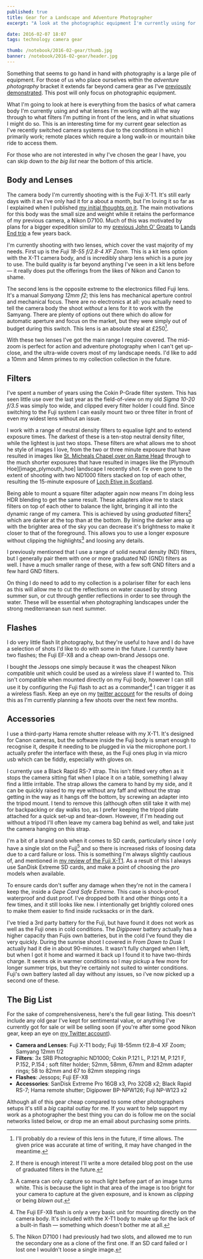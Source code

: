 ```yaml
---
published: true
title: Gear for a Landscape and Adventure Photographer
excerpt: "A look at the photographic equipment I'm currently using for landscape and adventure photography. "

date: 2016-02-07 18:07
tags: technology camera gear

thumb: /notebook/2016-02-gear/thumb.jpg
banner: /notebook/2016-02-gear/header.jpg
---
```


Something that seems to go hand in hand with photography is a large pile of equipment. For those of us who place ourselves within the _adventure photography_ bracket it extends far beyond camera gear as I've [previously demonstrated][blog_start_backpacking]. This post will only focus on photographic equipment.

What I'm going to look at here is everything from the basics of what camera body I'm currently using and what lenses I'm working with all the way through to what filters I'm putting in front of the lens, and in what situations I might do so. This is an interesting time for my current gear selection as I've recently switched camera systems due to the conditions in which I primarily work; remote places which require a long walk-in or mountain bike ride to access them.

For those who are not interested in why I've chosen the gear I have, you can skip down to _the big list_ near the bottom of this article.

## Body and Lenses

The camera body I'm currently shooting with is the Fuji X-T1. It's still early days with it as I've only had it for a about a month, but I'm loving it so far as I explained when I published [my initial thoughts on it][blog_fuji_xt1]. The main motivations for this body was the small size and weight while it retains the performance of my previous camera, a Nikon D7100. Much of this was motivated by plans for a bigger expedition similar to my [previous John O' Groats][blog_jogle1] to [Lands End trip][blog_jogle2] a few years back.

I'm currently shooting with two lenses, which cover the vast majority of my needs. First up is the _Fuji 18-55 ƒ/2.8-4 XF Zoom_. This is a kit lens option with the X-T1 camera body, and is incredibly sharp lens which is a pure joy to use. The build quality is far beyond anything I've seen in a kit lens before — it really does put the offerings from the likes of Nikon and Canon to shame.

The second lens is the opposite extreme to the electronics filled Fuji lens. It's a manual _Samyang 12mm ƒ2_; this lens has mechanical aperture control and mechanical focus. There are no electronics at all: you actually need to tell the camera body the shoot *without* a lens for it to work with the Samyang. There are plenty of options out there which do allow for automatic aperture and focus on the market, but they were simply out of budget during this switch. This lens is an absolute steal at £250[^1].

With these two lenses I've got the main range I require covered. The mid-zoom is perfect for action and adventure photography when I can't get up-close, and the ultra-wide covers most of my landscape needs. I'd like to add a 10mm and 14mm primes to my collection collection in the future.

## Filters

I've spent a number of years using the Cokin P-Grade filter system. This has seen little use over the last year as the field-of-view on my old _Sigma 10-20 ƒ/3.5_ was simply too wide, and clipped every filter holder I could find. Since switching to the Fuji system I can easily mount two or three filter in front of even my widest lens without an issue.

I work with a range of neutral density filters to equalise light and to extend exposure times. The darkest of these is a ten-stop neutral density filter, while the lightest is just two stops. These filters are what allows me to shoot he style of images I love, from the two or three minute exposure that have resulted in images like [St. Micheals Chapel over on Rame Head][image_rame_head] through to the much shorter exposures that have resulted in images like the [Plymouth Hoe][image_plymouth_hoe] landscape I recently shot. I'e even gone to the extent of shooting with two ND1000 filters stacked on top of each other, resulting the 15-minute exposure of [Loch Etive in Scotland][image_loch_etive].

Being able to mount a square filter adapter again now means I'm doing less HDR blending to get the same result. These adapters allow me to stack filters on top of each other to balance the light, bringing it all into the dynamic range of my camera. This is achieved by using *graduated* filters[^2] which are darker at the top than at the bottom. By lining the darker area up with the brighter area of the sky you can decrease it's brightness to make it closer to that of the foreground. This allows you to use a longer exposure without clipping the highlights[^5] and loosing any details.

I previously mentioned that I use a range of solid neutral density (ND) filters, but I generally pair them with one or more graduated ND (GND) filters as well. I have a much smaller range of these, with a few soft GND filters and a few hard GND filters.

On thing I do need to add to my collection is a polariser filter for each lens as this will allow me to cut the reflections on water caused by strong summer sun, or cut through gentler reflections in order to see through the water. These will be essential when photographing landscapes under the strong mediterranean sun next summer.

## Flashes

I do very little flash lit photography, but they're useful to have and I do have a selection of shots I'd like to do with some in the future. I currently have two flashes; the Fuji EF-X8 and a cheap own-brand Jessops one.

I bought the Jessops one simply because it was the cheapest Nikon compatible unit which could be used as a wireless slave if I wanted to. This isn't compatible when mounted directly on my Fuji body, however I can still use it by configuring the Fuji flash to act as a commander[^3] I can trigger it as a wireless flash. Keep an eye on my [twitter account][social_twitter] for the results of doing this as I'm currently planning a few shoots over the next few months.

## Accessories

I use a third-party Hama remote shutter release with my X-T1. It's designed for Canon cameras, but the software inside the Fuji body is smart enough to recognise it, despite it needing to be plugged in via the microphone port. I actually prefer the interface with these, as the Fuji ones plug in via micro usb which can be fiddly, especially with gloves on.

I currently use a Black Rapid RS-7 strap. This isn't fitted very often as it stops the camera sitting flat when I place it on a table, something I alway find a little irritable. The strap allows the camera to hand by my side, and it can be quickly raised to my eye without any faff and without the strap getting in the way as it hangs off the bottom, by screwing an adapter into the tripod mount. I tend to remove this (although often still take it with me) for backpacking or day walks too, as I prefer keeping the tripod plate attached for a quick set-up and tear-down. However, if I'm heading out without a tripod I'll often leave my camera bag behind as well, and take just the camera hanging on this strap.

I'm a bit of a brand snob when it comes to SD cards, particularly since I only have a single slot on the Fuji[^4] and so there is increased risks of loosing data due to a card failure or loss. This is something I'm always slightly cautious of, and mentioned in [my review of the Fuji X-T1][blog_fuji_xt1]. As a result of this I always use SanDisk Extreme SD cards, and make a point of choosing the _pro_ models when available.

To ensure cards don't suffer any damage when they're not in the camera I keep the, inside a _Gepe Card Safe Extreme_. This case is shock-proof, waterproof and dust proof. I've dropped both it and other things onto it a few times, and it still looks like new. I intentionally get brightly colored ones to make them easier to find inside rucksacks or in the dark.

I've tried a 3rd party battery for the Fuji, but have found it does not work as well as the Fuji ones in cold conditions. The _Digipower_ battery actually has a higher capacity than Fujis own batteries, but in the cold I've found they die very quickly. During the sunrise shoot I covered in _From Dawn to Dusk_ I actually had it die in about 90-minutes. It wasn't fully charged when I left, but when I got it home and warmed it back up I found it to have two-thirds charge. It seems ok in warmer conditions so I may pickup a few more for longer summer trips, but they're certainly not suited to winter conditions. Fuji's own battery lasted all day without any issues, so i've now picked up a second one of these.

## The Big List

For the sake of comprehensiveness, here's the full gear listing. This doesn't include any old gear I've kept for sentimental value, or anything I've currently got for sale or will be selling soon (if you're after some good Nikon gear, keep an eye on [my Twitter account][social_twitter]).

* **Camera and Lenses**: Fuji X-T1 body; Fuji 18-55mm f/2.8–4 XF Zoom; Samyang 12mm f/2
* **Filters**: 3x SRB Photographic ND1000; Cokin P.121 L, P.121 M, P.121 F, P.152, P.154 ; soft filter holder; 52mm, 58mm, 67mm and 82mm adapter rings; 58 to 82mm and 67 to 82mm stepping rings
* **Flashes**: Jessops; Fuji EF-X8
* **Accessories**: SanDisk Extreme Pro 16GB x3, Pro 32GB x2; Black Rapid RS-7; Hama remote shutter; Digipower BP-NPW126; Fuji NP-W123 x2

Although all of this gear cheap compared to some other photographers setups it's still a _big_ capital outlay for me. If you want to help support my work as a photographer the best thing you can do is follow me on the social networks listed below, or drop me an email about purchasing some prints.



[blog_start_backpacking]: /notebook/2015/07/getting-started-backpacking/ "Getting started backpacking: an eye-opener as to the volume of gear required to visit remote places"
[blog_fuji_xt1]: /notebook/2016/01/fuji-xt1-first-impressions "Initial thoughts using the Fuji X-T1 as a landscape photographer"
[blog_jogle1]: /adventures-photography/2014/11/JOGLE/ "Part one of my John O' Groats to Lands End expedition"
[blog_jogle2]: /adventures-photography/2014/12/JOGLE-2/ "Part two of my John O' Groats to Lands End expedition"
[image_rame_head]: https://www.facebook.com/danielgrovesphotography/photos/pb.1431208830514934.-2207520000.1453650364./1505734163062400/?type=3&theater "St. Micheals Chapel on Rame Head"
[image_loch_etive]: https://www.facebook.com/danielgrovesphotography/photos/pb.1431208830514934.-2207520000.1453650364./1505734436395706/?type=3&theater "Loch Etive, Scotland"
[social_twitter]: https://twitter.com/danielsgroves "Daniel Groves on Twitter"


[^1]: I'll probably do a review of this lens in the future, if time allows. The given price was accurate at time of writing, it may have changed in the meantime.

[^2]: If there is enough interest I'll write a more detailed blog post on the use of graduated filters in the future.

[^3]: The Fuji EF-X8 flash is only a very basic unit for mounting directly on the camera body. It's included with the X-T1 body to make up for the lack of a built-in flash — something which doesn't bother me at all.

[^4]: The Nikon D7100 I had previously had two slots, and allowed me to run the secondary one as a clone of the first one. If an SD card failed or I lost one I wouldn't loose a single image.

[^5]: A camera can only capture so much light before part of an image turns white. This is because the light in that area of the image is too bright for your camera to capture at the given exposure, and is known as _clipping_ or being _blown out_.
